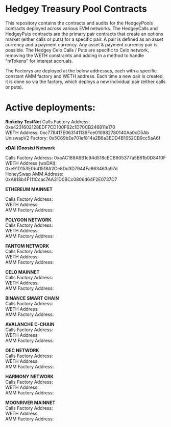 # Hedgey Treasury Pool Contracts

This repository contains the contracts and audits for the HedgeyPools contracts deployed across various EVM networks. 
The HedgeyCalls and HedgeyPuts contracts are the primary pair contracts that create an options market (either calls or puts) for a specific pair. 
A pair is defined as an asset currency and a payment currency. Any asset & payment currency pair is possible. 
The Hedgey Celo Calls / Puts are specific to Celo network, removing the WETH constraints and adding in a method to handle "mTokens" for interest accruals. 

The Factorys are deployed at the below addresses, each with a specific constant AMM factory and WETH address. 
Each time a new pair is created, it is done so via the factory, which deploys a new individual pair (either calls or puts). 



# Active deployments:

**Rinkeby TestNet**
Calls Factory Address: 0xe4231602128EDF7CD100F62c1D70CB246811e170      
WETH Address: 0xc778417E063141139Fce010982780140Aa0cD5Ab              
UniswapV2 Factory: 0x5C69bEe701ef814a2B6a3EDD4B1652CB9cc5aA6f


**xDAI (Gnosis) Network**

Calls Factory Address: 0xaAC188A6B1c94d518cECB605377a5B61b0D8410F        
WETH Address (wxDAI): 0xe91D153E0b41518A2Ce8Dd3D7944Fa863463a97d      
HoneySwap AMM Address: 0xA818b4F111Ccac7AA31D0BCc0806d64F2E0737D7

**ETHEREUM MAINNET**  

Calls Factory Address:   
WETH Address:   
AMM Factory Address: 


**POLYGON NETWORK**   
Calls Factory Address:   
WETH Address:   
AMM Factory Address: 

**FANTOM NETWORK**   
Calls Factory Address:   
WETH Address:   
AMM Factory Address: 


**CELO MAINNET**   
Calls Factory Address:   
WETH Address:   
AMM Factory Address: 

 
**BINANCE SMART CHAIN**   
Calls Factory Address:   
WETH Address:   
AMM Factory Address: 


**AVALANCHE C-CHAIN**    
Calls Factory Address:   
WETH Address:   
AMM Factory Address: 


**OEC NETWORK**    
Calls Factory Address:   
WETH Address:   
AMM Factory Address: 


**HARMONY NETWORK**    
Calls Factory Address:   
WETH Address:   
AMM Factory Address: 


**MOONRIVER MAINNET**    
Calls Factory Address:   
WETH Address:   
AMM Factory Address: 
